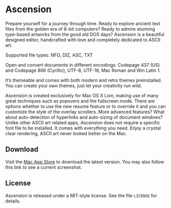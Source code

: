 # Ascension

Prepare yourself for a journey through time. Ready to explore ancient text files from the golden era of 8-bit computers? Ready to admire stunning type-based artworks from the good old DOS days? Ascension is a beautiful designed editor, handcrafted with love and completely dedicated to ASCII art.

Supported file types: NFO, DIZ, ASC, TXT

Open and convert documents in different encodings: Codepage 437 (US) and Codepage 866 (Cyrillic), UTF-8, UTF-16, Mac Roman and Win Latin 1. 

It’s themeable and comes with both modern and retro themes preinstalled. You can create your own themes, just let your creativity run wild. 

Ascension is created exclusively for Mac OS X Lion, making use of many great techniques such as popovers and the fullscreen mode. There are options whether to use the new resume feature or to override it and you can customize the style of the overlay scrollers. More advanced features? What about auto-detection of hyperlinks and auto-sizing of document windows? Unlike other ASCII art related apps, Ascension does not require a specific font file to be installed. It comes with everything you need. Enjoy a crystal clear rendering, ASCII art never looked better on the Mac.

## Download

Visit the [Mac App Store](http://itunes.apple.com/app/ascension/id410426085?mt=12) to download the latest version. You may also follow this link to see a current screenshot.

## License

Ascension is released under a MIT-style license. See the file `LICENSE` for details.
